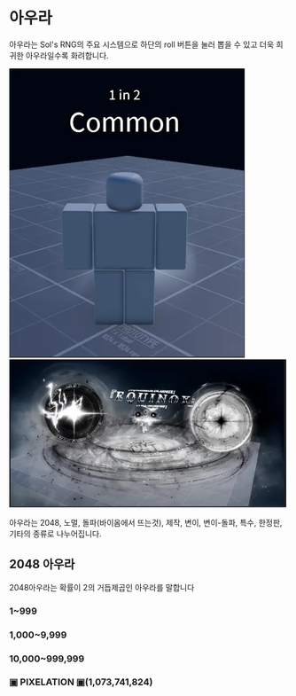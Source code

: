# 아우라

<p> 아우라는 Sol's RNG의 주요 시스템으로 하단의 roll 버튼을 눌러 뽑을 수 있고 더욱 희귀한 아우라일수록 화려합니다.</p>

![](image/aura/arua2.PNG)
![확률이 가장 낮은 아우라와 가장 높은 아우라의 차이](image/aura/arua3.PNG)

<p> 아우라는 2048, 노멀, 돌파(바이옴에서 뜨는것), 제작, 변이, 변이-돌파, 특수, 한정판, 기타의 종류로 나누어집니다.

## 2048 아우라
2048아우라는 확률이 2의 거듭제곱인 아우라를 말합니다

### 1~999
### 1,000~9,999
### 10,000~999,999
###  ▣ PIXELATION ▣(1,073,741,824)
